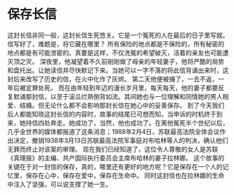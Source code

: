 # 保存长信
这封长信非同一般，这封长信生死悠关。它是一个冤死的人在最后的日子里写就。 
信写好了，难题是，将它藏在哪里？ 
所有保险的地点都是不保险的，所有秘密的地点都是有可能泄密的。真要是这样，不仅洗冤的希望破灭，活着的亲友也可能遭灭顶之灾。 
深夜里，他凝望着不久前刚刚做了母亲的年轻妻子，他将严酷的局势和盘托出。让她读信并尽快默记下来。当她可以一字不落的将此信背诵出来时，这封后来改写了历史的信，在火中化作了灰烬。 
第二天他便被捕了，一去不返，一年后被定罪处死。 
而在由年轻到年迈的漫长岁月里，每天每天，他的妻子都要反复默诵那封信，以至于滚瓜烂熟倒背如流。其间她也与一位理解和同情她的男人相爱、结婚。但无论什么都不会影响那封长信在她心中的妥善保存。 
到了今天我们后人都能知晓这封长信的内容时，故事的结尾已可想而知。当申诉的时机终于到来，她持信四处奔走。她成功了，当然，他也成功了。在离他冤死半个世纪以后，几乎全世界的媒体都报道了这条消息；1988年2月4日，苏联最高法院全体会议作出决定，撤销1938年3月13日苏联最高法院军事庭对布哈林等人的判决，确认他们无罪而终止对该案的审理。 
现在我们已经知道了，这位令人尊敬的女人是苏联《真理报》的主编、共产国际执行委员会主席布哈林的妻子拉林娜。 
这个故事的关键在于对一封信的保存，真的，哪里还有更好的地方呢？它是保存在一个人的记忆里，保存在心中，保存在爱中，保存在生命中。 
同时这封信也在拉林娜的生命中注入了坚强，可以说支撑了她一生。
  